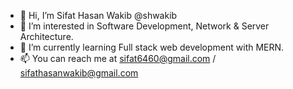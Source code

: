 - 👋 Hi, I’m Sifat Hasan Wakib @shwakib
- 👀 I’m interested in Software Development, Network & Server Architecture.
- 🌱 I’m currently learning Full stack web development with MERN.
- 📫 You can reach me at sifat6460@gmail.com / sifathasanwakib@gmail.com

<!---
shwakib/shwakib is a ✨ special ✨ repository because its `README.md` (this file) appears on your GitHub profile.
You can click the Preview link to take a look at your changes.
--->
